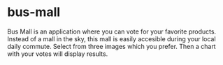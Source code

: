 # bus-mall

Bus Mall is an application where you can vote for your favorite products. Instead of a mall in the sky, this mall is easily accesible during your local daily commute. Select from three images which you prefer. Then a chart with your votes will display results.